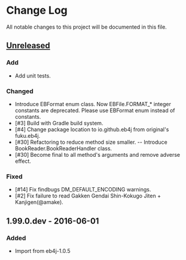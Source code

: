 # Change Log
All notable changes to this project will be documented in this file.

## [Unreleased]
### Add
- Add unit tests.

### Changed
- Introduce EBFormat enum class.
  Now EBFile.FORMAT_* integer constants are deprecated. Please use EBFormat enum instead of constants.
- [#3] Build with Gradle build system.
- [#4] Change package location to io.github.eb4j from original's fuku.eb4j.
- [#30] Refactoring to reduce method size smaller.
-- Introduce BookReader.BookReaderHandler class.
- [#30] Become final to all method's arguments and remove adverse effect.

### Fixed
- [#14] Fix findbugs DM_DEFAULT_ENCODING warnings.
- [#2] Fix failure to read Gakken Gendai Shin-Kokugo Jiten + Kanjigen(@amake).

## 1.99.0.dev - 2016-06-01
### Added
- Import from eb4j-1.0.5

[Unreleased]: https://github.com/miurahr/dictzip-java/compare/v1.99.0.dev...HEAD
